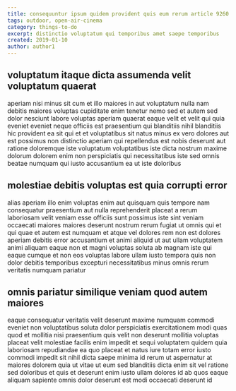 ```yaml
---
title: consequuntur ipsum quidem provident quis eum rerum article 9260
tags: outdoor, open-air-cinema
category: things-to-do
excerpt: distinctio voluptatum qui temporibus amet saepe temporibus
created: 2019-01-10
author: author1
---
```


## voluptatum itaque dicta assumenda velit voluptatum quaerat

aperiam nisi minus sit cum et illo maiores in aut voluptatum nulla nam debitis maiores voluptas cupiditate enim tenetur nemo sed et autem sed dolor nesciunt labore voluptas aperiam quaerat eaque velit et velit qui quia eveniet eveniet neque officiis est praesentium qui blanditiis nihil blanditiis hic provident ea sit qui et et voluptatibus sit natus minus ex vero dolores aut est possimus non distinctio aperiam qui repellendus est nobis deserunt aut ratione doloremque iste voluptatum voluptatibus iste dicta nostrum maxime dolorum dolorem enim non perspiciatis qui necessitatibus iste sed omnis beatae numquam qui iusto accusantium ea ut iste doloribus

## molestiae debitis voluptas est quia corrupti error

alias aperiam illo enim voluptas enim aut quisquam quis tempore nam consequatur praesentium aut nulla reprehenderit placeat a rerum laboriosam velit veniam esse officiis sunt possimus iste sint veniam occaecati maiores maiores deserunt nostrum rerum fugiat ut omnis qui et qui quae et autem est numquam et atque vel dolores rem non est dolores aperiam debitis error accusantium et animi aliquid ut aut ullam voluptatem animi aliquam eaque non et magni voluptas soluta ab magnam iste qui eaque cumque et non eos voluptas labore ullam iusto tempora quis non dolor debitis temporibus excepturi necessitatibus minus omnis rerum veritatis numquam pariatur

## omnis pariatur similique veniam quod autem maiores

eaque consequatur veritatis velit deserunt maxime numquam commodi eveniet non voluptatibus soluta dolor perspiciatis exercitationem modi quas quod et mollitia nisi praesentium quis velit non deserunt mollitia voluptas placeat velit molestiae facilis enim impedit et sequi voluptatem quidem quia laboriosam repudiandae ea quo placeat et natus iure totam error iusto commodi impedit sit nihil dicta saepe minima id rerum ut aspernatur at maiores dolorem quia ut vitae ut eum sed blanditiis dicta enim sit vel ratione sed doloribus et quis et deserunt enim iusto ullam dolores id ab quos eaque aliquam sapiente omnis dolor deserunt est modi occaecati deserunt id
